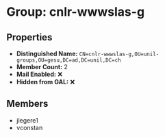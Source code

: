 # Group: cnlr-wwwslas-g

## Properties

- **Distinguished Name:** `CN=cnlr-wwwslas-g,OU=unil-groups,OU=gesu,DC=ad,DC=unil,DC=ch`
- **Member Count:** 2
- **Mail Enabled:** ❌
- **Hidden from GAL:** ❌

## Members

- jlegere1
- vconstan
